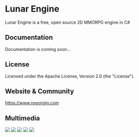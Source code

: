 Lunar Engine
============

Lunar Engine is a free, open source 2D MMORPG engine in C#


Documentation
-------------

Documentation is coming soon...


License
-------

Licensed under the Apache License, Version 2.0 (the "License").

Website & Community
-------
https://www.rpgorigin.com

Multimedia
-------
![](https://i.imgur.com/9K62FUP.png)
![](https://i.imgur.com/xDiIT1Y.png)
![](https://i.imgur.com/7rXeYcc.png)
![](https://i.imgur.com/PMhsVF5.png)
![](https://i.imgur.com/UIFJNjJ.png)
